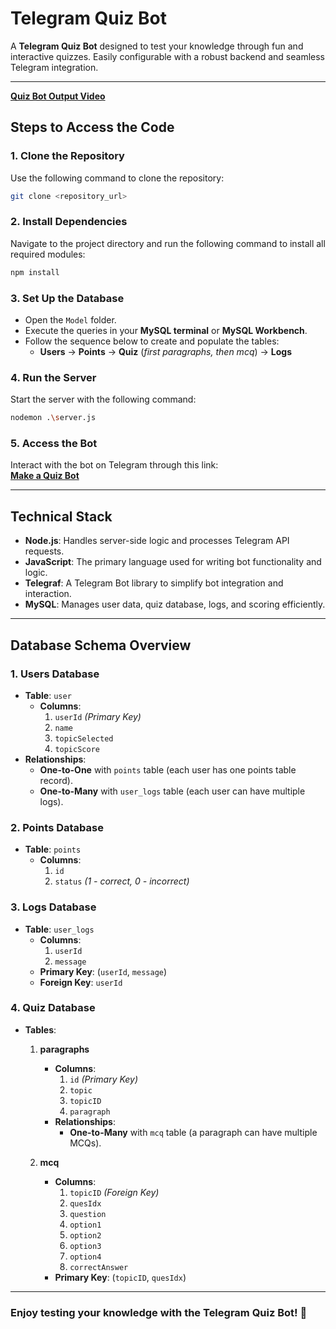 # Telegram Quiz Bot

A **Telegram Quiz Bot** designed to test your knowledge through fun and interactive quizzes. Easily configurable with a robust backend and seamless Telegram integration.

---
[**Quiz Bot Output Video**](https://drive.google.com/file/d/1n0WvzsHshLjgkx6zD52iRsOin-We-dCk/view?usp=drive_link)

## **Steps to Access the Code**

### 1. **Clone the Repository**  
Use the following command to clone the repository:  
```bash
git clone <repository_url>
```

### 2. **Install Dependencies**  
Navigate to the project directory and run the following command to install all required modules:  
```bash
npm install
```

### 3. **Set Up the Database**  
- Open the `Model` folder.  
- Execute the queries in your **MySQL terminal** or **MySQL Workbench**.  
- Follow the sequence below to create and populate the tables:  
  - **Users** → **Points** → **Quiz** (*first paragraphs, then mcq*) → **Logs**

### 4. **Run the Server**  
Start the server with the following command:  
```bash
nodemon .\server.js
```

### 5. **Access the Bot**  
Interact with the bot on Telegram through this link:  
[**Make a Quiz Bot**](https://t.me/make_a_quiz_bot)

---

## **Technical Stack**

- **Node.js**: Handles server-side logic and processes Telegram API requests.  
- **JavaScript**: The primary language used for writing bot functionality and logic.  
- **Telegraf**: A Telegram Bot library to simplify bot integration and interaction.  
- **MySQL**: Manages user data, quiz database, logs, and scoring efficiently.

---

## **Database Schema Overview**

### **1. Users Database**  
- **Table**: `user`  
  - **Columns**:  
    1. `userId` *(Primary Key)*  
    2. `name`  
    3. `topicSelected`  
    4. `topicScore`  
- **Relationships**:  
  - **One-to-One** with `points` table (each user has one points table record).  
  - **One-to-Many** with `user_logs` table (each user can have multiple logs).  

### **2. Points Database**  
- **Table**: `points`  
  - **Columns**:  
    1. `id`  
    2. `status` *(1 - correct, 0 - incorrect)*  

### **3. Logs Database**  
- **Table**: `user_logs`  
  - **Columns**:  
    1. `userId`  
    2. `message`  
  - **Primary Key**: (`userId`, `message`)  
  - **Foreign Key**: `userId`  

### **4. Quiz Database**  
- **Tables**:  
  1. **paragraphs**  
     - **Columns**:  
       1. `id` *(Primary Key)*  
       2. `topic`  
       3. `topicID`  
       4. `paragraph`  
     - **Relationships**:  
       - **One-to-Many** with `mcq` table (a paragraph can have multiple MCQs).  

  2. **mcq**  
     - **Columns**:  
       1. `topicID` *(Foreign Key)*  
       2. `quesIdx`  
       3. `question`  
       4. `option1`  
       5. `option2`  
       6. `option3`  
       7. `option4`  
       8. `correctAnswer`  
     - **Primary Key**: (`topicID`, `quesIdx`)

---

### Enjoy testing your knowledge with the **Telegram Quiz Bot**! 🚀
```
